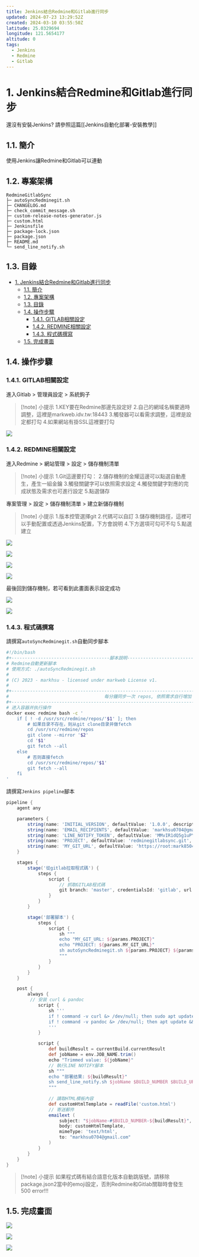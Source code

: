 ```yaml
---
title: Jenkins結合Redmine和Gitlab進行同步
updated: 2024-07-23 13:29:52Z
created: 2024-03-10 03:55:50Z
latitude: 25.0329694
longitude: 121.5654177
altitude: 0
tags:
  - Jenkins
  - Redmine
  - Gitlab
---
```


# 1. Jenkins結合Redmine和Gitlab進行同步

還沒有安裝Jenkins? 請參照這篇[[Jenkins自動化部署-安裝教學]]
## 1.1. 簡介

使用Jenkins讓Redmine和Gitlab可以連動

## 1.2. 專案架構

```
RedmineGitlabSync
├─ autoSyncRedminegit.sh
├─ CHANGELOG.md
├─ check_commit_message.sh
├─ custom-release-notes-generator.js
├─ custom.html
├─ Jenkinsfile
├─ package-lock.json
├─ package.json
├─ README.md
└─ send_line_notify.sh
```

## 1.3. 目錄

- [1. Jenkins結合Redmine和Gitlab進行同步](#1-jenkins結合redmine和gitlab進行同步)
  - [1.1. 簡介](#11-簡介)
  - [1.2. 專案架構](#12-專案架構)
  - [1.3. 目錄](#13-目錄)
  - [1.4. 操作步驟](#14-操作步驟)
    - [1.4.1. GITLAB相關設定](#141-gitlab相關設定)
    - [1.4.2. REDMINE相關設定](#142-redmine相關設定)
    - [1.4.3. 程式碼撰寫](#143-程式碼撰寫)
  - [1.5. 完成畫面](#15-完成畫面)


## 1.4. 操作步驟

### 1.4.1. GITLAB相關設定

進入Gitlab > 管理員設定 > 系統鉤子

> [!note] 小提示 
>1.KEY要在Redmine那邊先設定好
>2.自己的網域名稱要適時調整，這裡是markweb.idv.tw:18443
>3.觸發器可以看需求調整，這裡是設定都打勾
> 4.如果網站有掛SSL這裡要打勾

![](https://markweb.idv.tw/uploads/upload_7820c1d9c0c76c4f7fedef4db2701849.png)

<!--more-->

### 1.4.2. REDMINE相關設定

進入Redmine > 網站管理 > 設定 > 儲存機制清單

> [!note] 小提示 
> 1.Git這邊要打勾：
> 2.儲存機制的金耀這邊可以點選自動產生，產生一組金鑰
> 3.觸發關鍵字可以依照需求設定
> 4.觸發關鍵字對應的完成狀態及需求也可進行設定
> 5.點選儲存

專案管理 > 設定 > 儲存機制清單 > 建立新儲存機制

> [!note] 小提示 
>1.版本控管選擇git
>2.代碼可以自訂
>3.儲存機制路徑，這裡可以手動配置或透過Jenkins配置，下方會說明
>4.下方選項可勾可不勾
>5.點選建立

![](https://markweb.idv.tw/uploads/upload_ef43ae9e18d08c513d268e438af44927.png)

![](https://markweb.idv.tw/uploads/upload_5244685bbdd7665bde63742594681cba.png)

![](https://markweb.idv.tw/uploads/upload_e211319e8ef91b8457fc48542c3bb3de.png)

![](https://markweb.idv.tw/uploads/upload_e6cf138b255382786a2e0ef1cd1d5b18.png)


最後回到儲存機制，若可看到此畫面表示設定成功

![](https://markweb.idv.tw/uploads/upload_98b23e653e1a81081e51040f395a31b2.png)

![](https://markweb.idv.tw/uploads/upload_8f07982773dbbfc0aabe36c0496ce98e.png)


### 1.4.3. 程式碼撰寫

請撰寫`autoSyncRedminegit.sh`自動同步腳本

```bash
#!/bin/bash
#+-------------------------------------腳本說明--------------------------------------------+
# Redmine自動更新腳本
# 使用方式: ./autoSyncRedminegit.sh
#
# (C) 2023 - markhsu - licensed under markweb License v1.
#
#+----------------------------------------------------------------------------------------+
#                                    每分鐘同步一次 repos, 依照需求自行增加
#+----------------------------------------------------------------------------------------+
# 进入容器并执行操作
docker exec redmine bash -c '
    if [ ! -d /usr/src/redmine/repos/'$1' ]; then
        # 如果目录不存在，则从git clone目录并做fetch
        cd /usr/src/redmine/repos
        git clone --mirror '$2'
        cd '$1'
        git fetch --all
    else
        # 否则直接fetch
        cd /usr/src/redmine/repos/'$1'
        git fetch --all
    fi
'

```

請撰寫`Jenkins pipeline`腳本

```groovy
pipeline {
    agent any

    parameters {
        string(name: 'INITIAL_VERSION', defaultValue: '1.0.0', description: '初始版本號')
        string(name: 'EMAIL_RECIPIENTS', defaultValue: 'markhsu0704@gmail.com', description: '收件人地址')
        string(name: 'LINE_NOTIFY_TOKEN', defaultValue: 'MMvIR1dQ5g1uPYR8FEMN4d3gesRC1WSsBnNKApn7LKW', description: 'line notify 的token')
        string(name: 'PROJECT', defaultValue: 'redminegitlabsync.git', description: 'git專案名稱')
        string(name: 'MY_GIT_URL', defaultValue: 'https://root:mark850409@markweb.idv.tw:10443/godprojectteam/redminegitlabsync.git', description: 'MY_GIT_URL')
    }

    stages {
        stage('從gitlab拉取程式碼') {
            steps {
                script {
                    // 抓取GITLAB程式碼
                    git branch: 'master', credentialsId: 'gitlab', url: 'ssh://git@markweb.idv.tw:2222/godprojectteam/redminegitlabsync.git'
                }
            }
        }

        stage('部署腳本') {
            steps {
                script {
                    sh """
                    echo "MY_GIT_URL: ${params.PROJECT}"
                    echo "PROJECT: ${params.MY_GIT_URL}"
                    sh autoSyncRedminegit.sh ${params.PROJECT} ${params.MY_GIT_URL}
                    """
                }
            }
        }
    }

    post {
        always {
         // 安装 curl & pandoc
            script {
                sh '''
                if ! command -v curl &> /dev/null; then sudo apt update && sudo apt install -y curl; fi
                if ! command -v pandoc &> /dev/null; then apt update && apt install -y pandoc; fi
                '''
            }

            script {
                def buildResult = currentBuild.currentResult
                def jobName = env.JOB_NAME.trim()
                echo "Trimmed value: ${jobName}"
                // 執行LINE NOTIFY腳本
                sh """
                echo "部署结果: ${buildResult}"
                sh send_line_notify.sh $jobName $BUILD_NUMBER $BUILD_URL $GIT_BRANCH $GIT_COMMIT $WORKSPACE ${params.LINE_NOTIFY_TOKEN} ${buildResult}
                """
                
                // 讀取HTML模板內容
                def customHtmlTemplate = readFile('custom.html')
                // 寄送郵件
                emailext (
                    subject: "$jobName-#$BUILD_NUMBER-${buildResult}",
                    body: customHtmlTemplate,
                    mimeType: 'text/html',
                    to: "markhsu0704@gmail.com"
                )
            }
        }
    }
}
```


> [!note] 小提示 
>如果程式碼有結合語意化版本自動跳版號，請移除package.json2當中的emoji設定，否則Redmine和Gitlab關聯時會發生500 error!!!

## 1.5. 完成畫面

![](https://markweb.idv.tw/uploads/upload_fbf1ba2104dc58f9b61764b1a31a6c32.png)

![](https://markweb.idv.tw/uploads/upload_649a4f2fa5fc8637a65a9c13b969e32f.png)

![](https://markweb.idv.tw/uploads/upload_33f70c8d15732cda6c4b382c4a75fbba.png)